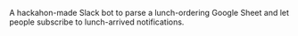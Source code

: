 A hackahon-made Slack bot to parse a lunch-ordering Google Sheet and let people subscribe to lunch-arrived notifications.
